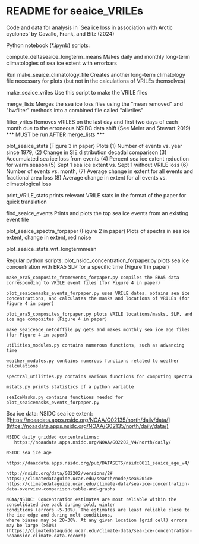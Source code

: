 # README for seaice_VRILEs

Code and data for analysis in `Sea ice loss in association with Arctic cyclones' by Cavallo, Frank, and Bitz (2024)

Python notebook (*.ipynb) scripts:

compute_deltaseaice_longterm_means
    Makes daily and monthly long-term climatologies of sea ice extent with errorbars

Run make_seaice_climatology_file
    Creates another long-term climatology file necessary for plots (but not in the calculations of VRILEs themselves)

make_seaice_vriles 
    Use this script to make the VRILE files

merge_lists
    Merges the sea ice loss files using the "mean removed" and "bwfilter" methods into a combined file called "allvriles"

filter_vriles
   Removes vRILES on the last day and first two days of each month due to the erroneous NSIDC data shift (See Meier and Stewart 2019)
 *** MUST be run AFTER merge_lists ***
    
plot_seaice_stats (Figure 3 in paper)
	Plots (1) Number of events vs. year since 1979, 
          (2) Change in SIE distribution decadal comparison
          (3) Accumulated sea ice loss from events
          (4) Percent sea ice extent reduction for warm season
          (5) Sept 1 sea ice extent vs. Sept 1 without VRILE loss
	      (6) Number of events vs. month, 
	      (7) Average change in extent for all events and fractional area loss
	      (8) Average change in extent for all events vs. climatological loss

print_VRILE_stats
    prints relevant VRILE stats in the format of the paper for quick translation

find_seaice_events
    Prints and plots the top sea ice events from an existing event file

plot_seaice_spectra_forpaper (Figure 2 in paper)
    Plots of spectra in sea ice extent, change in extent, red noise
	
plot_seaice_stats_wrt_longtermmean

Regular python scripts:
    plot_nsidc_concentration_forpaper.py plots sea ice concentration with ERA5 SLP for a specific time (Figure 1 in paper)
    
    make_era5_composite_fromevents_forpaper.py compiles the ERA5 data corresponding to VRILE event files (for Figure 4 in paper)
    
    plot_seaicemasks_events_forpaper.py uses VRILE dates, obtains sea ice concentrations, and calculates the masks and locations of VRILEs (for Figure 4 in paper)
    
    plot_era5_composites_forpaper.py plots VRILE locations/masks, SLP, and ice age composites (Figure 4 in paper)
    
    make_seaiceage_netcdffile.py gets and makes monthly sea ice age files (for Figure 4 in paper)
    
    utilities_modules.py contains numerous functions, such as advancing time
    
    weather_modules.py contains numerous functions related to weather calculations
    
    spectral_utilities.py contains various functions for computing spectra
    
    mstats.py prints statistics of a python variable
    
    seaIceMasks.py contains functions needed for plot_seaicemasks_events_forpaper.py

Sea ice data:
    NSIDC sea ice extent:
       [!https://noaadata.apps.nsidc.org/NOAA/G02135/north/daily/data/](https://noaadata.apps.nsidc.org/NOAA/G02135/north/daily/data/)

    NSIDC daily gridded concentrations:
       https://noaadata.apps.nsidc.org/NOAA/G02202_V4/north/daily/

    NSIDC sea ice age
       https://daacdata.apps.nsidc.org/pub/DATASETS/nsidc0611_seaice_age_v4/

    http://nsidc.org/data/G02202/versions/2#
    https://climatedataguide.ucar.edu/search/node/sea%20ice
    https://climatedataguide.ucar.edu/climate-data/sea-ice-concentration-data-overview-comparison-table-and-graphs
   
    NOAA/NSIDC: Concentration estimates are most reliable within the consolidated ice pack during cold, winter 
    conditions (errors ~5-10%). The estimates are least reliable close to the ice edge and during melt conditions, 
    where biases may be 20-30%. At any given location (grid cell) errors may be large (>50%) 
    (https://climatedataguide.ucar.edu/climate-data/sea-ice-concentration-noaansidc-climate-data-record)
